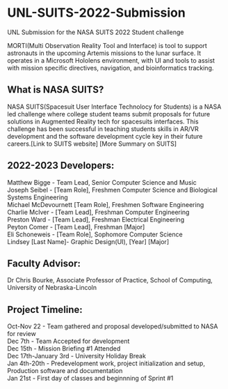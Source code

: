 # UNL-SUITS-2022-Submission
UNL Submission for the NASA SUITS 2022 Student challenge 

MORTI(Multi Observation Reality Tool and Interface) is tool to support astronauts in the upcoming Artemis missions to the lunar surface. It operates in a Microsoft Hololens environment, with UI and tools to assist with mission specific directives, navigation, and bioinformatics tracking.

## What is NASA SUITS?
NASA SUITS(Spacesuit User Interface Technolocy for Students) is a NASA led challenge where college student teams submit proposals for future solutions in Augmented Reality tech for spacesuits interfaces. This challenge has been successful in teaching students skills in AR/VR development and the software development cycle key in their future careers.[Link to SUITS website] [More Summary on SUITS]

## 2022-2023 Developers:<br />
Matthew Bigge - Team Lead, Senior Computer Science and Music<br />
Joseph Seibel - [Team Role], Freshmen Computer Science and Biological Systems Engineering <br />
Michael McDevournett [Team Role], Freshmen Software Engineering<br />
Charlie McIver - [Team Lead], Freshman Computer Engineering<br />
Preston Ward - [Team Lead], Freshman Electrical Engineering<br />
Peyton Comer - [Team Lead], Freshman [Major]<br />
Eli Schoneweis - [Team Role], Sophomore Computer Science<br />
Lindsey [Last Name]- Graphic Design(UI), [Year] [Major]<br />

## Faculty Advisor:<br />
Dr Chris Bourke, Associate Professor of Practice, School of Computing, University of Nebraska-Lincoln<br />

## Project Timeline:<br />
Oct-Nov 22 - Team gathered and proposal developed/submitted to NASA for review<br />
Dec 7th - Team Accepted for development<br />
Dec 15th - Mission Briefing #1 Attended<br />
Dec 17th-January 3rd - University Holiday Break<br />
Jan 4th-20th - Predevelopment work, project initialization and setup, Production software and documentation<br />
Jan 21st - First day of classes and beginnning of Sprint #1<br />

